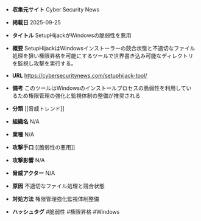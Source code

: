 - **収集元サイト**
Cyber Security News

- **掲載日**
2025-09-25

- **タイトル**
SetupHijackがWindowsの脆弱性を悪用

- **概要**
SetupHijackはWindowsインストーラーの競合状態と不適切なファイル処理を狙い権限昇格を可能にするツールで世界書き込み可能なディレクトリを監視し攻撃を実行する。

- **URL**
https://cybersecuritynews.com/setuphijack-tool/

- **備考**
このツールはWindowsのインストールプロセスの脆弱性を利用しているため権限管理の強化と監視体制の整備が推奨される

- **分類**
[[脅威トレンド]]

- **組織名**
N/A

- **業種**
N/A

- **攻撃手口**
[[脆弱性の悪用]]

- **攻撃影響**
N/A

- **脅威アクター**
N/A

- **原因**
不適切なファイル処理と競合状態

- **対処方法**
権限管理強化監視体制整備

- **ハッシュタグ**
#脆弱性 #権限昇格 #Windows
